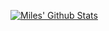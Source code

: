 [![Miles' Github Stats](https://github-readme-stats.vercel.app/api?username=ssMMiles&theme=radical&show_icons=true)](https://github.com/anuraghazra/github-readme-stats)
